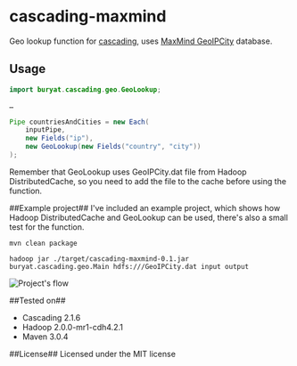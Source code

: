 cascading-maxmind
=================
Geo lookup function for [cascading](http://www.cascading.org/), uses [MaxMind GeoIPCity](http://www.maxmind.com/en/city) database.


## Usage ##
```java
import buryat.cascading.geo.GeoLookup;

…

Pipe countriesAndCities = new Each(
	inputPipe,
	new Fields("ip"),
	new GeoLookup(new Fields("country", "city"))
);
```
	
Remember that GeoLookup uses GeoIPCity.dat file from Hadoop DistributedCache, so you need to add the file to the cache before using the function.

##Example project##
I've included an example project, which shows how Hadoop DistributedCache and GeoLookup can be used, there's also a small test for the function.

	mvn clean package
	
	hadoop jar ./target/cascading-maxmind-0.1.jar buryat.cascading.geo.Main hdfs:///GeoIPCity.dat input output
	

![Project's flow](http://sedictor.ru/13/06/12/1371023185.png "Project's flow")
	
	
##Tested on##
* Cascading 2.1.6
* Hadoop 2.0.0-mr1-cdh4.2.1
* Maven 3.0.4

##License##
Licensed under the MIT license